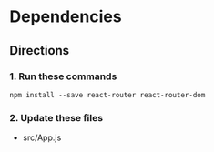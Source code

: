 # Dependencies

## Directions

### 1. Run these commands
```
npm install --save react-router react-router-dom
```

### 2. Update these files
* src/App.js